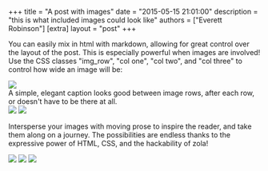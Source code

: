 +++
title =  "A post with images"
date = "2015-05-15 21:01:00"
description = "this is what included images could look like"
authors = ["Everett Robinson"]
[extra]
layout = "post"
+++

You can easily mix in html with markdown, allowing for great control over the layout of the post. This is especially powerful when images are involved! Use the CSS classes "img_row", "col one", "col two", and "col three" to control how wide an image will be:

<div class="img_row">
	<img class="col three" src="/img/1.jpg">
</div>
<div class="col three caption">
	A simple, elegant caption looks good between image rows, after each row, or doesn't have to be there at all. 
</div>
<div class="img_row">
	<img class="col two" src="/img/2.jpg">
	<img class="col one" src="/img/4.jpg">
</div>

Intersperse your images with moving prose to inspire the reader, and take them along on a journey. The possibilities are endless thanks to the expressive power of HTML, CSS, and the hackability of zola!


<div class="img_row">
	<img class="col one" src="/img/5.jpg">
	<img class="col one" src="/img/6.jpg">
	<img class="col one" src="/img/3.jpg">
</div>
